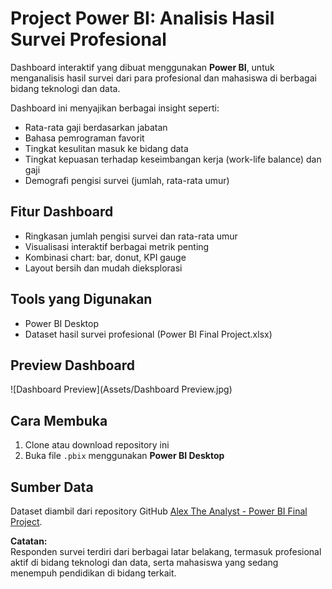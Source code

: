 # Project Power BI: Analisis Hasil Survei Profesional

Dashboard interaktif yang dibuat menggunakan **Power BI**, untuk menganalisis hasil survei dari para profesional dan mahasiswa di berbagai bidang teknologi dan data.

Dashboard ini menyajikan berbagai insight seperti:

- Rata-rata gaji berdasarkan jabatan
- Bahasa pemrograman favorit
- Tingkat kesulitan masuk ke bidang data
- Tingkat kepuasan terhadap keseimbangan kerja (work-life balance) dan gaji
- Demografi pengisi survei (jumlah, rata-rata umur)

## Fitur Dashboard

- Ringkasan jumlah pengisi survei dan rata-rata umur
- Visualisasi interaktif berbagai metrik penting
- Kombinasi chart: bar, donut, KPI gauge
- Layout bersih dan mudah dieksplorasi

## Tools yang Digunakan

- Power BI Desktop
- Dataset hasil survei profesional (Power BI Final Project.xlsx)

## Preview Dashboard

![Dashboard Preview](Assets/Dashboard Preview.jpg)

## Cara Membuka

1. Clone atau download repository ini
2. Buka file `.pbix` menggunakan **Power BI Desktop**
   
## Sumber Data

Dataset diambil dari repository GitHub [Alex The Analyst - Power BI Final Project](https://github.com/AlexTheAnalyst/Power-BI/blob/main/Power%20BI%20-%20Final%20Project.xlsx).

**Catatan:**  
Responden survei terdiri dari berbagai latar belakang, termasuk profesional aktif di bidang teknologi dan data, serta mahasiswa yang sedang menempuh pendidikan di bidang terkait.
